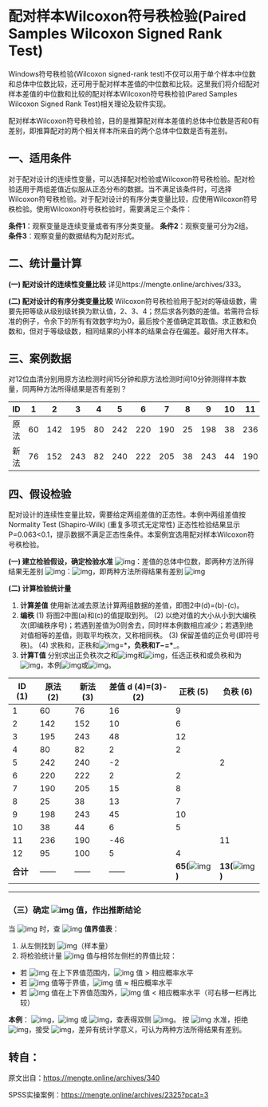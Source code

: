 # 配对样本Wilcoxon符号秩检验(Paired Samples Wilcoxon Signed Rank Test)

Windows符号秩检验(Wilcoxon signed-rank test)不仅可以用于单个样本中位数和总体中位数比较，还可用于配对样本差值的中位数和比较。这里我们将介绍配对样本差值的中位数和比较的配对样本Wilcoxon符号秩检验(Pared Samples Wilcoxon Signed Rank Test)相关理论及软件实现。

配对样本Wilcoxon符号秩检验，目的是推算配对样本差值的总体中位数是否和0有差别，即推算配对的两个相关样本所来自的两个总体中位数是否有差别。

## 一、适用条件

对于配对设计的连续性变量，可以选择配对检验或Wilcoxon符号秩检验。配对检验适用于两组差值近似服从正态分布的数据。当不满足该条件时，可选择Wilcoxon符号秩检验。对于配对设计的有序分类变量比较，应使用Wilcoxon符号秩检验。使用Wilcoxon符号秩检验时，需要满足三个条件：

**条件1**：观察变量是连续变量或者有序分类变量。
**条件2**：观察变量可分为2组。
**条件3**：观察变量的数据结构为配对形式。  

## 二、统计量计算

**(一) 配对设计的连续性变量比较**
详见https://mengte.online/archives/333。

**(二) 配对设计的有序分类变量比较**
Wilcoxon符号秩检验用于配对的等级级数，需要先把等级从级别级转换为默认值，2、3、4；然后求各列数的差值。若需符合标准的例子，令余下的所有有效数字均为0，最后按个差值确定其取值。求正数和负数和，但对于等级级数，相同结果的小样本的结果会存在偏差。最好用大样本。

## 三、案例数据

对12位血清分别用原方法检测时间15分钟和原方法检测时间10分钟测得样本数量，同两种方法所得结果是否有差别？

| ID   | 1    | 2    | 3    | 4    | 5    | 6    | 7    | 8    | 9    | 10   | 11   | 12   |
| ---- | ---- | ---- | ---- | ---- | ---- | ---- | ---- | ---- | ---- | ---- | ---- | ---- |
| 原法 | 60   | 142  | 195  | 80   | 242  | 220  | 190  | 25   | 198  | 38   | 236  | 95   |
| 新法 | 76   | 152  | 243  | 82   | 240  | 222  | 205  | 38   | 243  | 44   | 190  | 100  |

## 四、假设检验

配对设计的连续性变量比较，需要给定两组差值的正态性。本例中两组差值按Normality Test (Shapiro-Wilk) (重复多项式无定常性) 正态性检验结果显示P=0.063<0.1，提示数据不满足正态性条件。本案例宜选用配对样本Wilcoxon符号秩检验。

**(一) 建立检验假设，确定检验水准**
![img](https://cdn.nlark.com/yuque/__latex/57187f9bd9c2c01d01dc9aafd4f8e645.svg)：差值的总体中位数，即两种方法所得结果无差别
![img](https://cdn.nlark.com/yuque/__latex/5211bedb600e31046860da77076ec475.svg)：![img](https://cdn.nlark.com/yuque/__latex/5107503b07f0d984d3accb6fce21bd35.svg)，即两种方法所得结果有差别
![img](https://cdn.nlark.com/yuque/__latex/69911f59fceea773510b534eaeacaebe.svg)  

**(二) 计算检验统计量**  

1. **计算差值**
   使用新法减去原法计算两组数据的差值，即图2中(d)=(b)-(c)。  
2. **编秩**
   (1) 将图2中图(a)和(c)的值提取到列。
   (2) 以绝对值的大小从小到大编秩次(即编秩序号)；若遇到差值为0则舍去，同时样本例数相应减少；若遇到绝对值相等的差值，则取平均秩次，又称相同秩。
   (3) 保留差值的正负号(即符号秩)。
   (4) 求秩和，正秩和![img](https://cdn.nlark.com/yuque/__latex/bcab3db98c3660fa0cfec36c1a9a3474.svg)=***，负秩和$T-$=\***_。  
3. **计算T值**
   分别求出正负秩次之和![img](https://cdn.nlark.com/yuque/__latex/bcab3db98c3660fa0cfec36c1a9a3474.svg)和![img](https://cdn.nlark.com/yuque/__latex/150e21004259d7ca5d754b771d2aa981.svg)，任选正秩和或负秩和为![img](https://cdn.nlark.com/yuque/__latex/1553dae3cc5c15cddb4f5b5a367b0aba.svg)，本例![img](https://cdn.nlark.com/yuque/__latex/a0009a5b75a61e6012add3bd43fd55ce.svg)或![img](https://cdn.nlark.com/yuque/__latex/ac0b798a6f77a7f96ee152e1dd711a2f.svg)。

| ID (1)   | 原法 (2) | 新法 (3) | 差值 d (4)=(3)-(2) | 正秩 (5)                                                     | 负秩 (6)                                                     |
| -------- | -------- | -------- | ------------------ | ------------------------------------------------------------ | ------------------------------------------------------------ |
| 1        | 60       | 76       | 16                 | 9                                                            |                                                              |
| 2        | 142      | 152      | 10                 | 6                                                            |                                                              |
| 3        | 195      | 243      | 48                 | 12                                                           |                                                              |
| 4        | 80       | 82       | 2                  | 2                                                            |                                                              |
| 5        | 242      | 240      | -2                 |                                                              | 2                                                            |
| 6        | 220      | 222      | 2                  | 2                                                            |                                                              |
| 7        | 190      | 205      | 15                 | 8                                                            |                                                              |
| 8        | 25       | 38       | 13                 | 7                                                            |                                                              |
| 9        | 198      | 243      | 45                 | 10                                                           |                                                              |
| 10       | 38       | 44       | 6                  | 5                                                            |                                                              |
| 11       | 236      | 190      | -46                |                                                              | 11                                                           |
| 12       | 95       | 100      | 5                  | 4                                                            |                                                              |
| **合计** | ——       | ——       | ——                 | **65(**![img](https://cdn.nlark.com/yuque/__latex/bcab3db98c3660fa0cfec36c1a9a3474.svg)**)** | **13(**![img](https://cdn.nlark.com/yuque/__latex/150e21004259d7ca5d754b771d2aa981.svg)**)** |

------

### （三）确定 ![img](https://cdn.nlark.com/yuque/__latex/ffd1905f6d4d60accedfa6b91be93ea9.svg) 值，作出推断结论

当 ![img](https://cdn.nlark.com/yuque/__latex/333ffec6ceb1d3a699e6633414fdb999.svg) 时，查 ![img](https://cdn.nlark.com/yuque/__latex/1553dae3cc5c15cddb4f5b5a367b0aba.svg) **值界值表**：

1. 从左侧找到 ![img](https://cdn.nlark.com/yuque/__latex/df378375e7693bdcf9535661c023c02e.svg)（样本量）
2. 将检验统计量 ![img](https://cdn.nlark.com/yuque/__latex/1553dae3cc5c15cddb4f5b5a367b0aba.svg) 值与相邻左侧栏的界值比较：

- 若 ![img](https://cdn.nlark.com/yuque/__latex/1553dae3cc5c15cddb4f5b5a367b0aba.svg) 在上下界值范围内，![img](https://cdn.nlark.com/yuque/__latex/ffd1905f6d4d60accedfa6b91be93ea9.svg) 值 > 相应概率水平
- 若 ![img](https://cdn.nlark.com/yuque/__latex/1553dae3cc5c15cddb4f5b5a367b0aba.svg) 值等于界值，![img](https://cdn.nlark.com/yuque/__latex/ffd1905f6d4d60accedfa6b91be93ea9.svg) 值 ≈ 相应概率水平
- 若 ![img](https://cdn.nlark.com/yuque/__latex/1553dae3cc5c15cddb4f5b5a367b0aba.svg) 值在上下界值范围外，![img](https://cdn.nlark.com/yuque/__latex/ffd1905f6d4d60accedfa6b91be93ea9.svg) 值 < 相应概率水平（可右移一栏再比较）

**本例**：
![img](https://cdn.nlark.com/yuque/__latex/64779207d12ad7a598a8f314bf6dff1d.svg)，![img](https://cdn.nlark.com/yuque/__latex/21b186885bf78c5f0604b23e3034318d.svg) 或 ![img](https://cdn.nlark.com/yuque/__latex/ac0b798a6f77a7f96ee152e1dd711a2f.svg)，查表得双侧 ![img](https://cdn.nlark.com/yuque/__latex/2958b0f732aba87c1da89c1159756555.svg)。
按 ![img](https://cdn.nlark.com/yuque/__latex/69911f59fceea773510b534eaeacaebe.svg) 水准，拒绝 ![img](https://cdn.nlark.com/yuque/__latex/57187f9bd9c2c01d01dc9aafd4f8e645.svg)，接受 ![img](https://cdn.nlark.com/yuque/__latex/5211bedb600e31046860da77076ec475.svg)，差异有统计学意义，可认为两种方法所得结果有差别。

## 转自：

原文出自：https://mengte.online/archives/340

SPSS实操案例：https://mengte.online/archives/2325?pcat=3